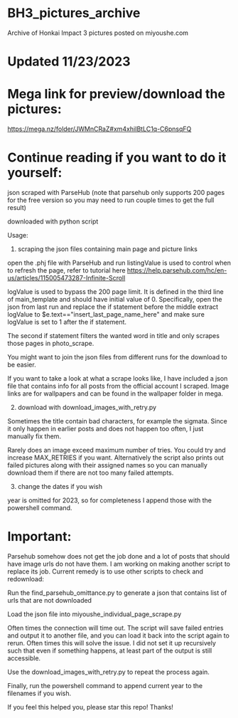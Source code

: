 # BH3_pictures_archive
Archive of Honkai Impact 3 pictures posted on miyoushe.com
# Updated 11/23/2023
# Mega link for preview/download the pictures:
https://mega.nz/folder/JWMnCRaZ#xm4xhiIBtLC1q-C6pnsqFQ

# Continue reading if you want to do it yourself:
json scraped with ParseHub (note that parsehub only supports 200 pages for the free version so you may need to run couple times to get the full result)

downloaded with python script

Usage:

1) scraping the json files containing main page and picture links

open the .phj file with ParseHub and run
listingValue is used to control when to refresh the page, refer to tutorial here 
https://help.parsehub.com/hc/en-us/articles/115005473287-Infinite-Scroll

logValue is used to bypass the 200 page limit. It is defined in the third line of main_template and should have initial value of 0. Specifically, open the json from last run and replace the if statement before the middle extract logValue to $e.text=="insert_last_page_name_here" and make sure logValue is set to 1 after the if statement.

The second if statement filters the wanted word in title and only scrapes those pages in photo_scrape.

You might want to join the json files from different runs for the download to be easier.

If you want to take a look at what a scrape looks like, I have included a json file that contains info for all posts from the official account I scraped. Image links are for wallpapers and can be found in the wallpaper folder in mega. 

2) download with download_images_with_retry.py

Sometimes the title contain bad characters, for example the sigmata. Since it only happen in earlier posts and does not happen too often, I just manually fix them.

Rarely does an image exceed maximum number of tries. You could try and increase MAX_RETRIES if you want. Alternatively the script also prints out failed pictures along with their assigned names so you can manually download them if there are not too many failed attempts.

3) change the dates if you wish

year is omitted for 2023, so for completeness I append those with the powershell command.

# Important: 

Parsehub somehow does not get the job done and a lot of posts that should have image urls do not have them. I am working on making another script to replace its job. Current remedy is to use other scripts to check and redownload:

Run the find_parsehub_omittance.py to generate a json that contains list of urls that are not downloaded

Load the json file into miyoushe_individual_page_scrape.py

Often times the connection will time out. The script will save failed entries and output it to another file, and you can load it back into the script again to rerun. Often times this will solve the issue. I did not set it up recursively such that even if something happens, at least part of the output is still accessible.

Use the download_images_with_retry.py to repeat the process again.

Finally, run the powershell command to append current year to the filenames if you wish.

If you feel this helped you, please star this repo! Thanks!
